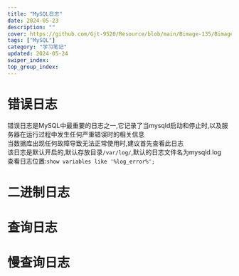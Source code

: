 ```yaml
---
title: "MySQL日志"
date: 2024-05-23
description: ""
cover: https://github.com/Gjt-9520/Resource/blob/main/Bimage-135/Bimage25.jpg?raw=true
tags: ["MySQL"]
category: "学习笔记"
updated: 2024-05-24
swiper_index: 
top_group_index: 
---
```


# 错误日志

错误日志是MySQL中最重要的日志之一,它记录了当mysqld启动和停止时,以及服务器在运行过程中发生任何严重错误时的相关信息               
当数据库出现任何故障导致无法正常使用时,建议首先查看此日志                  
该日志是默认开启的,默认存放目录`/var/log/`,默认的日志文件名为mysqld.log        
查看日志位置:`show variables like '%log_error%';`




# 二进制日志

# 查询日志

# 慢查询日志